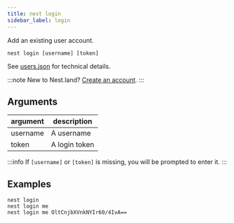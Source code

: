 ```yaml
---
title: nest login
sidebar_label: login
---
```


Add an existing user account.

```shell script
nest login [username] [token]
```

See [users.json](../configuration/users.json.md) for technical details.

:::note New to Nest.land?
[Create an account](https://nest.land/#).
:::

## Arguments

 argument | description
 -------- | -----------
 username | A username
 token | A login token

:::info
If `[username]` or `[token]` is missing, you will be prompted to enter it.
:::

## Examples

```shell script
nest login
nest login me
nest login me OltCnjbXVnkNYIr60/4IvA==
```

